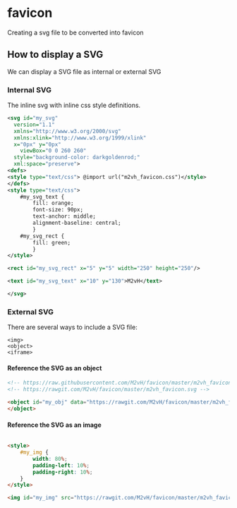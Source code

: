 # favicon
Creating a svg file to be converted into favicon

## How to display a SVG

We can display a SVG file as internal or external SVG

### Internal SVG

The inline svg with inline css style definitions.

```xml
<svg id="my_svg"
  version="1.1" 
  xmlns="http://www.w3.org/2000/svg" 
  xmlns:xlink="http://www.w3.org/1999/xlink" 
  x="0px" y="0px"
	viewBox="0 0 260 260" 
  style="background-color: darkgoldenrod;" 
  xml:space="preserve">
<defs>
<style type="text/css"> @import url("m2vh_favicon.css")</style>
</defs>
<style type="text/css">
	#my_svg_text {
		fill: orange;
		font-size: 90px;
		text-anchor: middle;
		alignment-baseline: central;
		}
	#my_svg_rect {
		fill: green;
		}
</style>

<rect id="my_svg_rect" x="5" y="5" width="250" height="250"/>  

<text id="my_svg_text" x="10" y="130">M2vH</text>	

</svg>

```
### External SVG

There are several ways to include a SVG file:

    <img>  
    <object>  
    <iframe>  
		
#### Reference the SVG as an object


```html
<!-- https://raw.githubusercontent.com/M2vH/favicon/master/m2vh_favicon.svg -->
<!-- https://rawgit.com/M2vH/favicon/master/m2vh_favicon.svg -->

<object id="my_obj" data="https://rawgit.com/M2vH/favicon/master/m2vh_favicon.svg" type="image/svg+xml">
</object>
```

#### Reference the SVG as an image

```html

<style>
	#my_img {
		width: 80%;
		padding-left: 10%;
		padding-right: 10%;
	}
</style>

<img id="my_img" src="https://rawgit.com/M2vH/favicon/master/m2vh_favicon.svg" >

```
